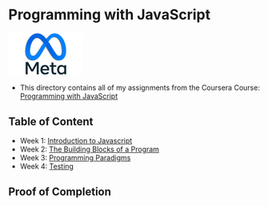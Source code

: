 # Programming with JavaScript

<img src="../meta-logo.png" width=150>

- This directory contains all of my assignments from the Coursera Course: [Programming with JavaScript](https://www.coursera.org/learn/programming-with-javascript?specialization=meta-front-end-developer)

## Table of Content

- Week 1: [Introduction to Javascript](https://github.com/HUMBLEF0OL/Meta-Front-End-Developer/tree/Course2/Programming-with-Javascript/Course%202%20-%20Programming%20with%20JavaScript/Week%201%20-%20Introduction%20to%20Javascript)
- Week 2: [The Building Blocks of a Program](https://github.com/HUMBLEF0OL/Meta-Front-End-Developer/tree/Course2/Programming-with-Javascript/Course%202%20-%20Programming%20with%20JavaScript/Week%202%20-%20The%20Building%20Blocks%20of%20a%20Program)
- Week 3: [Programming Paradigms](https://github.com/HUMBLEF0OL/Meta-Front-End-Developer/tree/Course2/Programming-with-Javascript/Course%202%20-%20Programming%20with%20JavaScript/Week%203%20-%20Programming%20Paradigms)
- Week 4: [Testing](https://github.com/HUMBLEF0OL/Meta-Front-End-Developer/tree/Course2/Programming-with-Javascript/Course%202%20-%20Programming%20with%20JavaScript/Week%204%20-%20Testing)
<!-- - Week 5: [End-of-Course Graded Assessment](https://github.com/ginny100/Meta-Front-End-Developer/tree/master/Course%202%20-%20Programming%20with%20JavaScript/Week%205%20-%20End-of-Course%20Graded%20Assessment) -->

## Proof of Completion

<!-- <img src="./certificate.png" width=800> -->
